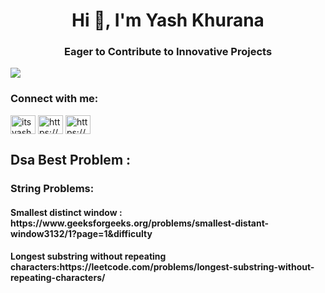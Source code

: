 
<h1 align="center">Hi 👋, I'm Yash Khurana</h1>
<h3 align="center"> Eager to Contribute to Innovative Projects  </h3>

[![](https://visitcount.itsvg.in/api?id=https://itsyashkhurana.github.io/&label=Profile%20Views&color=0&icon=0&pretty=false)](https://visitcount.itsvg.in)


<h3 align="left">Connect with me:</h3>
<p align="left">
<a href="https://twitter.com/itsyashkhurana" target="blank"><img align="center" src="https://raw.githubusercontent.com/rahuldkjain/github-profile-readme-generator/master/src/images/icons/Social/twitter.svg" alt="itsyashkhurana" height="30" width="40" /></a>
<a href="https://www.linkedin.com/in/yk4/" target="blank"><img align="center" src="https://raw.githubusercontent.com/rahuldkjain/github-profile-readme-generator/master/src/images/icons/Social/linked-in-alt.svg" alt="https://www.linkedin.com/in/yk4/" height="30" width="40" /></a>
<a href="https://www.instagram.com/its.yash.khurana/" target="blank"><img align="center" src="https://raw.githubusercontent.com/rahuldkjain/github-profile-readme-generator/master/src/images/icons/Social/instagram.svg" alt="https://www.instagram.com/itsyashkhurana/" height="30" width="40" /></a>

<h2 align="left">Dsa Best Problem  :</h2>
<h3 align="left">String Problems:</h3>

<h4 align="left"> Smallest distinct window : https://www.geeksforgeeks.org/problems/smallest-distant-window3132/1?page=1&difficulty</h4>
<h4 align="left">  Longest substring without repeating characters:https://leetcode.com/problems/longest-substring-without-repeating-characters/</h4>







